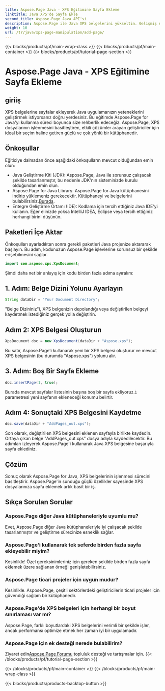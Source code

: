 ```yaml
---
title: Aspose.Page Java - XPS Eğitimine Sayfa Ekleme
linktitle: Java XPS'de Sayfa Ekle
second_title: Aspose.Page Java API'si
description: Aspose.Page ile Java XPS belgelerini yükseltin. Gelişmiş uygulama işlevselliği için zahmetsizce sayfa eklemeyi öğrenin. Şimdi öğreticiye dalın!
weight: 10
url: /tr/java/xps-page-manipulation/add-page/
---
```


{{< blocks/products/pf/main-wrap-class >}}
{{< blocks/products/pf/main-container >}}
{{< blocks/products/pf/tutorial-page-section >}}

# Aspose.Page Java - XPS Eğitimine Sayfa Ekleme

## giriiş
XPS belgelerine sayfalar ekleyerek Java uygulamanızın yeteneklerini geliştirmek istiyorsanız doğru yerdesiniz. Bu eğitimde Aspose.Page for Java'yı kullanma süreci boyunca size rehberlik edeceğiz. Aspose.Page, XPS dosyalarının işlenmesini basitleştiren, etkili çözümler arayan geliştiriciler için ideal bir seçim haline getiren güçlü ve çok yönlü bir kütüphanedir.
## Önkoşullar
Eğiticiye dalmadan önce aşağıdaki önkoşulların mevcut olduğundan emin olun:
- Java Geliştirme Kiti (JDK): Aspose.Page, Java ile sorunsuz çalışacak şekilde tasarlanmıştır, bu nedenle JDK'nın sisteminizde kurulu olduğundan emin olun.
- Aspose.Page for Java Library: Aspose.Page for Java kütüphanesini indirip yüklemeniz gerekecektir. Kütüphaneyi ve belgelerini bulabilirsiniz.[Burada](https://reference.aspose.com/page/java/).
- Entegre Geliştirme Ortamı (IDE): Kodlama için tercih ettiğiniz Java IDE'yi kullanın. Eğer elinizde yoksa IntelliJ IDEA, Eclipse veya tercih ettiğiniz herhangi birini düşünün.
## Paketleri İçe Aktar
Önkoşulları ayarladıktan sonra gerekli paketleri Java projenize aktararak başlayın. Bu adım, kodunuzun Aspose.Page işlevlerine sorunsuz bir şekilde erişebilmesini sağlar.
```java
import com.aspose.xps.XpsDocument;
```
Şimdi daha net bir anlayış için kodu birden fazla adıma ayıralım:
## 1. Adım: Belge Dizini Yolunu Ayarlayın
```java
String dataDir = "Your Document Directory";
```
"Belge Dizininiz"i, XPS belgenizin depolandığı veya değiştirilen belgeyi kaydetmek istediğiniz gerçek yolla değiştirin.
## Adım 2: XPS Belgesi Oluşturun
```java
XpsDocument doc = new XpsDocument(dataDir + "Aspose.xps");
```
Bu satır, Aspose.Page'i kullanarak yeni bir XPS belgesi oluşturur ve mevcut XPS belgesinin (bu durumda "Aspose.xps") yolunu alır.
## 3. Adım: Boş Bir Sayfa Ekleme
```java
doc.insertPage(1, true);
```
Burada mevcut sayfalar listesinin başına boş bir sayfa ekliyoruz.`1` parametresi yeni sayfanın ekleneceği konumu belirtir.
## Adım 4: Sonuçtaki XPS Belgesini Kaydetme
```java
doc.save(dataDir + "AddPages_out.xps");
```
Son olarak, değiştirilen XPS belgesini eklenen sayfayla birlikte kaydedin. Ortaya çıkan belge "AddPages_out.xps" dosya adıyla kaydedilecektir.
Bu adımları izleyerek Aspose.Page'i kullanarak Java XPS belgesine başarıyla sayfa eklediniz.
## Çözüm
Sonuç olarak Aspose.Page for Java, XPS belgelerinin işlenmesi sürecini basitleştirir. Aspose.Page'in sunduğu güçlü özellikler sayesinde XPS dosyalarınıza sayfa eklemek artık basit bir iş.
## Sıkça Sorulan Sorular
### Aspose.Page diğer Java kütüphaneleriyle uyumlu mu?
Evet, Aspose.Page diğer Java kütüphaneleriyle iyi çalışacak şekilde tasarlanmıştır ve geliştirme sürecinize esneklik sağlar.
### Aspose.Page'i kullanarak tek seferde birden fazla sayfa ekleyebilir miyim?
Kesinlikle! Özel gereksinimleriniz için gereken şekilde birden fazla sayfa eklemek üzere sağlanan örneği genişletebilirsiniz.
### Aspose.Page ticari projeler için uygun mudur?
Kesinlikle. Aspose.Page, çeşitli sektörlerdeki geliştiricilerin ticari projeler için güvendiği sağlam bir kütüphanedir.
### Aspose.Page'de XPS belgeleri için herhangi bir boyut sınırlaması var mı?
Aspose.Page, farklı boyutlardaki XPS belgelerini verimli bir şekilde işler, ancak performansı optimize etmek her zaman iyi bir uygulamadır.
### Aspose.Page için ek desteği nerede bulabilirim?
 Ziyaret edin[Aspose.Page Forumu](https://forum.aspose.com/c/page/39) topluluk desteği ve tartışmalar için.
{{< /blocks/products/pf/tutorial-page-section >}}

{{< /blocks/products/pf/main-container >}}
{{< /blocks/products/pf/main-wrap-class >}}

{{< blocks/products/products-backtop-button >}}
